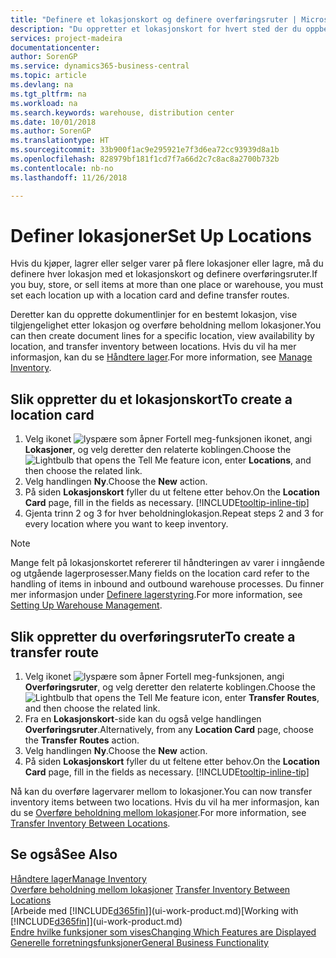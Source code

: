 ```yaml
---
title: "Definere et lokasjonskort og definere overføringsruter | Microsoft-dokumentasjon"
description: "Du oppretter et lokasjonskort for hvert sted der du oppbevarer lagervarer, for eksempel et lager eller distribusjonssenter, og definerer ruter for å overføre varer mellom lokasjoner."
services: project-madeira
documentationcenter: 
author: SorenGP
ms.service: dynamics365-business-central
ms.topic: article
ms.devlang: na
ms.tgt_pltfrm: na
ms.workload: na
ms.search.keywords: warehouse, distribution center
ms.date: 10/01/2018
ms.author: SorenGP
ms.translationtype: HT
ms.sourcegitcommit: 33b900f1ac9e295921e7f3d6ea72cc93939d8a1b
ms.openlocfilehash: 828979bf181f1cd7f7a66d2c7c8ac8a2700b732b
ms.contentlocale: nb-no
ms.lasthandoff: 11/26/2018

---
```

# <a name="set-up-locations"></a><span data-ttu-id="93cd3-103">Definer lokasjoner</span><span class="sxs-lookup"><span data-stu-id="93cd3-103">Set Up Locations</span></span>
<span data-ttu-id="93cd3-104">Hvis du kjøper, lagrer eller selger varer på flere lokasjoner eller lagre, må du definere hver lokasjon med et lokasjonskort og definere overføringsruter.</span><span class="sxs-lookup"><span data-stu-id="93cd3-104">If you buy, store, or sell items at more than one place or warehouse, you must set each location up with a location card and define transfer routes.</span></span>

<span data-ttu-id="93cd3-105">Deretter kan du opprette dokumentlinjer for en bestemt lokasjon, vise tilgjengelighet etter lokasjon og overføre beholdning mellom lokasjoner.</span><span class="sxs-lookup"><span data-stu-id="93cd3-105">You can then create document lines for a specific location, view availability by location, and transfer inventory between locations.</span></span> <span data-ttu-id="93cd3-106">Hvis du vil ha mer informasjon, kan du se [Håndtere lager](inventory-manage-inventory.md).</span><span class="sxs-lookup"><span data-stu-id="93cd3-106">For more information, see [Manage Inventory](inventory-manage-inventory.md).</span></span>

## <a name="to-create-a-location-card"></a><span data-ttu-id="93cd3-107">Slik oppretter du et lokasjonskort</span><span class="sxs-lookup"><span data-stu-id="93cd3-107">To create a location card</span></span>
1. <span data-ttu-id="93cd3-108">Velg ikonet ![lyspære som åpner Fortell meg-funksjonen](media/ui-search/search_small.png "Fortell hva du vil gjøre") ikonet, angi **Lokasjoner**, og velg deretter den relaterte koblingen.</span><span class="sxs-lookup"><span data-stu-id="93cd3-108">Choose the ![Lightbulb that opens the Tell Me feature](media/ui-search/search_small.png "Tell me what you want to do") icon, enter **Locations**, and then choose the related link.</span></span>
2. <span data-ttu-id="93cd3-109">Velg handlingen **Ny**.</span><span class="sxs-lookup"><span data-stu-id="93cd3-109">Choose the **New** action.</span></span>
3. <span data-ttu-id="93cd3-110">På siden **Lokasjonskort** fyller du ut feltene etter behov.</span><span class="sxs-lookup"><span data-stu-id="93cd3-110">On the **Location Card** page, fill in the fields as necessary.</span></span> [!INCLUDE[tooltip-inline-tip](includes/tooltip-inline-tip_md.md)]
4. <span data-ttu-id="93cd3-111">Gjenta trinn 2 og 3 for hver beholdninglokasjon.</span><span class="sxs-lookup"><span data-stu-id="93cd3-111">Repeat steps 2 and 3 for every location where you want to keep inventory.</span></span>

> [!NOTE]  
> <span data-ttu-id="93cd3-112">Mange felt på lokasjonskortet refererer til håndteringen av varer i inngående og utgående lagerprosesser.</span><span class="sxs-lookup"><span data-stu-id="93cd3-112">Many fields on the location card refer to the handling of items in inbound and outbound warehouse processes.</span></span> <span data-ttu-id="93cd3-113">Du finner mer informasjon under [Definere lagerstyring](warehouse-setup-warehouse.md).</span><span class="sxs-lookup"><span data-stu-id="93cd3-113">For more information, see [Setting Up Warehouse Management](warehouse-setup-warehouse.md).</span></span>

## <a name="to-create-a-transfer-route"></a><span data-ttu-id="93cd3-114">Slik oppretter du overføringsruter</span><span class="sxs-lookup"><span data-stu-id="93cd3-114">To create a transfer route</span></span>
1. <span data-ttu-id="93cd3-115">Velg ikonet ![lyspære som åpner Fortell meg-funksjonen](media/ui-search/search_small.png "Fortell hva du vil gjøre"), angi **Overføringsruter**, og velg deretter den relaterte koblingen.</span><span class="sxs-lookup"><span data-stu-id="93cd3-115">Choose the ![Lightbulb that opens the Tell Me feature](media/ui-search/search_small.png "Tell me what you want to do") icon, enter **Transfer Routes**, and then choose the related link.</span></span>
2. <span data-ttu-id="93cd3-116">Fra en **Lokasjonskort**-side kan du også velge handlingen **Overføringsruter**.</span><span class="sxs-lookup"><span data-stu-id="93cd3-116">Alternatively, from any **Location Card** page, choose the **Transfer Routes** action.</span></span>
3. <span data-ttu-id="93cd3-117">Velg handlingen **Ny**.</span><span class="sxs-lookup"><span data-stu-id="93cd3-117">Choose the **New** action.</span></span>
4. <span data-ttu-id="93cd3-118">På siden **Lokasjonskort** fyller du ut feltene etter behov.</span><span class="sxs-lookup"><span data-stu-id="93cd3-118">On the **Location Card** page, fill in the fields as necessary.</span></span> [!INCLUDE[tooltip-inline-tip](includes/tooltip-inline-tip_md.md)]

<span data-ttu-id="93cd3-119">Nå kan du overføre lagervarer mellom to lokasjoner.</span><span class="sxs-lookup"><span data-stu-id="93cd3-119">You can now transfer inventory items between two locations.</span></span> <span data-ttu-id="93cd3-120">Hvis du vil ha mer informasjon, kan du se [Overføre beholdning mellom lokasjoner](inventory-how-transfer-between-locations.md).</span><span class="sxs-lookup"><span data-stu-id="93cd3-120">For more information, see [Transfer Inventory Between Locations](inventory-how-transfer-between-locations.md).</span></span>    

## <a name="see-also"></a><span data-ttu-id="93cd3-121">Se også</span><span class="sxs-lookup"><span data-stu-id="93cd3-121">See Also</span></span>
[<span data-ttu-id="93cd3-122">Håndtere lager</span><span class="sxs-lookup"><span data-stu-id="93cd3-122">Manage Inventory</span></span>](inventory-manage-inventory.md)  
<span data-ttu-id="93cd3-123">[Overføre beholdning mellom lokasjoner](inventory-how-transfer-between-locations.md)  </span><span class="sxs-lookup"><span data-stu-id="93cd3-123">[Transfer Inventory Between Locations](inventory-how-transfer-between-locations.md)  </span></span>  
<span data-ttu-id="93cd3-124">[Arbeide med [!INCLUDE[d365fin](includes/d365fin_md.md)]](ui-work-product.md)</span><span class="sxs-lookup"><span data-stu-id="93cd3-124">[Working with [!INCLUDE[d365fin](includes/d365fin_md.md)]](ui-work-product.md)</span></span>  
[<span data-ttu-id="93cd3-125">Endre hvilke funksjoner som vises</span><span class="sxs-lookup"><span data-stu-id="93cd3-125">Changing Which Features are Displayed</span></span>](ui-experiences.md)  
[<span data-ttu-id="93cd3-126">Generelle forretningsfunksjoner</span><span class="sxs-lookup"><span data-stu-id="93cd3-126">General Business Functionality</span></span>](ui-across-business-areas.md)

